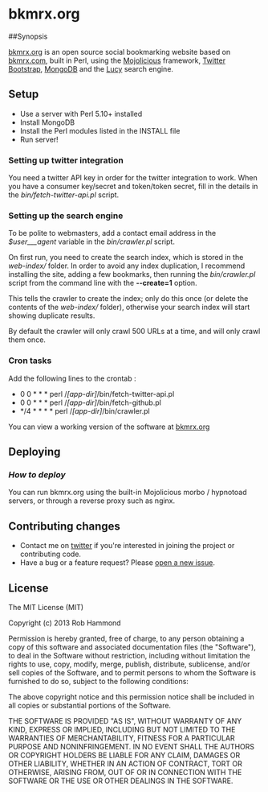 # 	bkmrx.org

##Synopsis

[bkmrx.org][1] is an open source social bookmarking website based on [bkmrx.com][2], built in Perl, using the [Mojolicious][3] framework, [Twitter Bootstrap][4], [MongoDB][5] and the [Lucy][6] search engine.

## Setup

 - Use a server with Perl 5.10+ installed
 - Install MongoDB
 - Install the Perl modules listed in the INSTALL file
 - Run server!

### Setting up twitter integration

You need a twitter API key in order for the twitter integration to work. When you have a consumer key/secret and token/token secret, fill in the details in the _bin/fetch-twitter-api.pl_ script.

### Setting up the search engine

To be polite to webmasters, add a contact email address in the _$user___agent_ variable in the _bin/crawler.pl_ script.

On first run, you need to create the search index, which is stored in the _web-index/_ folder. In order to avoid any index duplication, I recommend installing the site, adding a few bookmarks, then running the _bin/crawler.pl_ script from the command line with the **--create=1** option.

This tells the crawler to create the index; only do this once (or delete the contents of the _web-index/_ folder), otherwise your search index will start showing duplicate results.

By default the crawler will only crawl 500 URLs at a time, and will only crawl them once.

### Cron tasks

Add the following lines to the crontab :

 - 0 0 * * * perl
   /_[app-dir]_/bin/fetch-twitter-api.pl
 - 0 0 * * * perl /_[app-dir]_/bin/fetch-github.pl
 - */4 * * * * perl /_[app-dir]_/bin/crawler.pl

You can view a working version of the software at [bkmrx.org][7]

## Deploying

### _How to deploy_

You can run bkmrx.org using the built-in Mojolicious morbo / hypnotoad servers, or through a reverse proxy such as nginx.

## Contributing changes

- Contact me on [twitter][8] if you're interested in joining the project or contributing code.
- Have a bug or a feature request? Please [open a new issue][9].

## License

The MIT License (MIT)

Copyright (c) 2013 Rob Hammond

Permission is hereby granted, free of charge, to any person obtaining a copy of this software and associated documentation files (the "Software"), to deal in the Software without restriction, including without limitation the rights to use, copy, modify, merge, publish, distribute, sublicense, and/or sell copies of the Software, and to permit persons to whom the Software is furnished to do so, subject to the following conditions:

The above copyright notice and this permission notice shall be included in all copies or substantial portions of the Software.

THE SOFTWARE IS PROVIDED "AS IS", WITHOUT WARRANTY OF ANY KIND, EXPRESS OR IMPLIED, INCLUDING BUT NOT LIMITED TO THE WARRANTIES OF MERCHANTABILITY, FITNESS FOR A PARTICULAR PURPOSE AND NONINFRINGEMENT. IN NO EVENT SHALL THE AUTHORS OR COPYRIGHT HOLDERS BE LIABLE FOR ANY CLAIM, DAMAGES OR OTHER LIABILITY, WHETHER IN AN ACTION OF CONTRACT, TORT OR OTHERWISE, ARISING FROM, OUT OF OR IN CONNECTION WITH THE SOFTWARE OR THE USE OR OTHER DEALINGS IN THE SOFTWARE.



  [1]: http://bkmrx.org/
  [2]: https://bkmrx.com/
  [3]: http://mojolicio.us/
  [4]: http://twitter.github.com/bootstrap/
  [5]: http://mongodb.org/
  [6]: http://lucy.apache.org/
  [7]: http://bkmrx.org/
  [8]: http://twitter.com/robhammond
  [9]: https://github.com/robhammond/bkmrx/issues